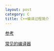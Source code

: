 ```yaml
---
layout: post
category: C
title: C++编译过程简介
---
```


[参考](http://www.cnblogs.com/dongdongweiwu/p/4743709.html)

[常见的编译器](https://blog.csdn.net/hurlan/article/details/21084065)